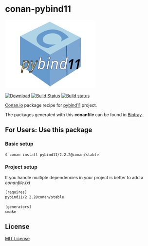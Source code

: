 # conan-pybind11

![pybind11 image](/images/conan-pybind11.png)

[![Download](https://api.bintray.com/packages/conan-community/conan/pybind11%3Aconan/images/download.svg)](https://bintray.com/conan-community/conan/pybind11%3Aconan/_latestVersion)
[![Build Status](https://travis-ci.org/conan-community/conan-pybind11.svg?branch=release%2F2.2.2)](https://travis-ci.org/conan-community/conan-pybind11)
[![Build status](https://ci.appveyor.com/api/projects/status/jyeh443gn0l0f3bi/branch/release/2.2.2?svg=true)](https://ci.appveyor.com/project/memsharded/conan-pybind11/branch/release/2.2.2)

[Conan.io](https://conan.io) package recipe for [pybind11](https://github.com/pybind/pybind11) project.

The packages generated with this **conanfile** can be found in [Bintray](https://bintray.com/conan-community/conan/pybind11%3Aconan).

## For Users: Use this package

### Basic setup

    $ conan install pybind11/2.2.2@conan/stable

### Project setup

If you handle multiple dependencies in your project is better to add a *conanfile.txt*

    [requires]
    pybind11/2.2.2@conan/stable

    [generators]
    cmake

## License

[MIT License](LICENSE)
